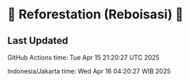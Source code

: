
# 🌳 Reforestation (Reboisasi) 🌲

## Last Updated

GitHub Actions time: Tue Apr 15 21:20:27 UTC 2025

Indonesia/Jakarta time: Wed Apr 16 04:20:27 WIB 2025
